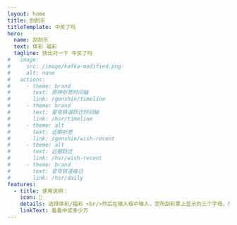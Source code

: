 ```yaml
---
layout: home
title: 刮刮乐
titleTemplate: 中奖了吗
hero:
  name: 刮刮乐
  text: 体彩 福彩
  tagline: 快比对一下 中奖了吗
#   image:
#     src: /image/kafka-modified.png
#     alt: none
#   actions:
#     - theme: brand
#       text: 原神祈愿时间轴
#       link: /genshin/timeline
#     - theme: brand
#       text: 星穹铁道跃迁时间轴
#       link: /hsr/timeline
#     - theme: alt
#       text: 近期祈愿
#       link: /genshin/wish-recent
#     - theme: alt
#       text: 近期跃迁
#       link: /hsr/wish-recent
#     - theme: brand
#       text: 星穹铁道每日
#       link: /hsr/daily     
features:
  - title: 使用说明：
    icon: 🚀
    details: 选择体彩/福彩 <br/>然后在输入框中输入，您所刮彩票上显示的三个字母，快速获取您中奖多少<br/> 您完全可以看到几个字母就输入几个，输入字母数范围为 1~3 个<br/>
    linkText: 看看中奖多少万
---
```


<Lottery />

<LetterButton />

<script setup>
import Lottery from "./.vitepress/components/Lottery.vue";
import LetterButton from "./.vitepress/components/LetterButton.vue";
</script>
